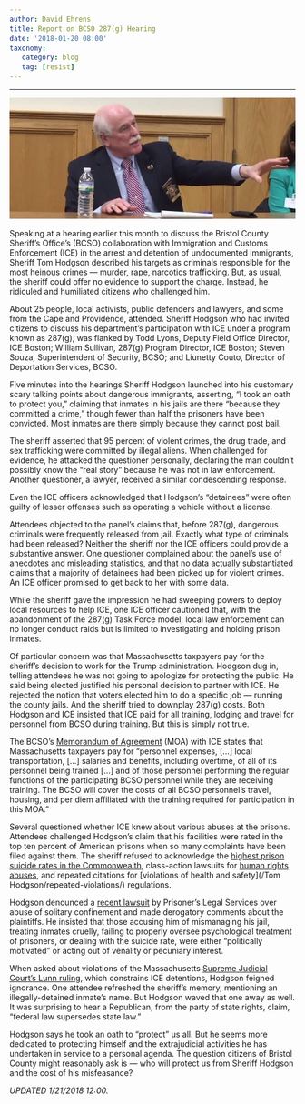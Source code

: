 ```yaml
---
author: David Ehrens
title: Report on BCSO 287(g) Hearing
date: '2018-01-20 08:00'
taxonomy:
   category: blog
   tag: [resist]
---
```

---

![](287g-hearing.jpg)

Speaking at a hearing earlier this month to discuss the Bristol County Sheriff’s Office’s (BCSO) collaboration with Immigration and Customs Enforcement (ICE) in the arrest and detention of undocumented immigrants, Sheriff Tom Hodgson described his targets as criminals responsible for the most heinous crimes — murder, rape, narcotics trafficking. But, as usual, the sheriff could offer no evidence to support the charge. Instead, he ridiculed and humiliated citizens who challenged him.

About 25 people, local activists, public defenders and lawyers, and some from the Cape and Providence, attended. Sheriff Hodgson who had invited citizens to discuss his department’s participation with ICE under a program known as 287(g), was flanked by Todd Lyons, Deputy Field Office Director, ICE Boston; William Sullivan, 287(g) Program Director, ICE Boston; Steven Souza, Superintendent of Security, BCSO; and Liunetty Couto, Director of Deportation Services, BCSO.

Five minutes into the hearings Sheriff Hodgson launched into his customary scary talking points about dangerous immigrants, asserting, “I took an oath to protect you,” claiming that inmates in his jails are there “because they committed a crime,” though fewer than half the prisoners have been convicted. Most inmates are there simply because they cannot post bail.

The sheriff asserted that 95 percent of violent crimes, the drug trade, and sex trafficking were committed by illegal aliens. When challenged for evidence, he attacked the questioner personally, declaring the man couldn’t possibly know the “real story” because he was not in law enforcement. Another questioner, a lawyer, received a similar condescending response.

Even the ICE officers acknowledged that Hodgson’s “detainees” were often guilty of lesser offenses such as operating a vehicle without a license.

Attendees objected to the panel’s claims that, before 287(g), dangerous criminals were frequently released from jail. Exactly what type of criminals had been released? Neither the sheriff nor the ICE officers could provide a substantive answer. One questioner complained about the panel’s use of anecdotes and misleading statistics, and that no data actually substantiated claims that a majority of detainees had been picked up for violent crimes. An ICE officer promised to get back to her with some data.

While the sheriff gave the impression he had sweeping powers to deploy local resources to help ICE, one ICE officer cautioned that, with the abandonment of the 287(g) Task Force model, local law enforcement can no longer conduct raids but is limited to investigating and holding prison inmates.

Of particular concern was that Massachusetts taxpayers pay for the sheriff’s decision to work for the Trump administration. Hodgson dug in, telling attendees he was not going to apologize for protecting the public. He said being elected justified his personal decision to partner with ICE. He rejected the notion that voters elected him to do a specific job — running the county jails. And the sheriff tried to downplay 287(g) costs. Both Hodgson and ICE insisted that ICE paid for all training, lodging and travel for personnel from BCSO during training. But this is simply not true.

The BCSO’s [Memorandum of Agreement](https://www.ice.gov/doclib/287gMOA/287gBristolMa2017-02-08.pdf) (MOA) with ICE states that Massachusetts taxpayers pay for “personnel expenses, […] local transportation, […] salaries and benefits, including overtime, of all of its personnel being trained […] and of those personnel performing the regular functions of the participating BCSO personnel while they are receiving training. The BCSO will cover the costs of all BCSO personnel’s travel, housing, and per diem affiliated with the training required for participation in this MOA.”

Several questioned whether ICE knew about various abuses at the prisons. Attendees challenged Hodgson’s claim that his facilities were rated in the top ten percent of American prisons when so many complaints have been filed against them. The sheriff refused to acknowledge the [highest prison suicide rates in the Commonwealth](https://www.bostonglobe.com/opinion/editorials/2017/05/28/suicides-plague-mass-county-jails/DERn8zFGhjiTSZNjk8p17O/story.html), class-action lawsuits for [human rights abuses](http://www.heraldnews.com/article/20091020/News/3102091218), and repeated citations for [violations of health and safety](/Tom Hodgson/repeated-violations/) regulations.

Hodgson denounced a [recent lawsuit](http://www.southcoasttoday.com/news/20180110/mentally-ill-inmates-sue-sheriff-hodgson-over-solitary-confinement) by Prisoner’s Legal Services over abuse of solitary confinement and made derogatory comments about the plaintiffs. He insisted that those accusing him of mismanaging his jail, treating inmates cruelly, failing to properly oversee psychological treatment of prisoners, or dealing with the suicide rate, were either “politically motivated” or acting out of venality or pecuniary interest.

When asked about violations of the Massachusetts [Supreme Judicial Court’s Lunn ruling](https://commonwealthmagazine.org/criminal-justice/sjc-blocks-local-detentions-ice/), which constrains ICE detentions, Hodgson feigned ignorance. One attendee refreshed the sheriff’s memory, mentioning an illegally-detained inmate’s name. But Hodgson waved that one away as well. It was surprising to hear a Republican, from the party of state rights, claim, “federal law supersedes state law.”

Hodgson says he took an oath to “protect” us all. But he seems more dedicated to protecting himself and the extrajudicial activities he has undertaken in service to a personal agenda. The question citizens of Bristol County might reasonably ask is — who will protect us from Sheriff Hodgson and the cost of his misfeasance?

*UPDATED 1/21/2018 12:00.*
